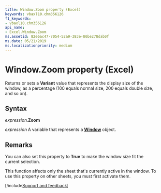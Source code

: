 ```yaml
---
title: Window.Zoom property (Excel)
keywords: vbaxl10.chm356126
f1_keywords:
- vbaxl10.chm356126
api_name:
- Excel.Window.Zoom
ms.assetid: 82e6ac47-7054-52a9-383e-80be278dab0f
ms.date: 05/21/2019
ms.localizationpriority: medium
---
```



# Window.Zoom property (Excel)

Returns or sets a **Variant** value that represents the display size of the window, as a percentage (100 equals normal size, 200 equals double size, and so on).


## Syntax

_expression_.**Zoom**

_expression_ A variable that represents a **[Window](Excel.Window.md)** object.


## Remarks

You can also set this property to **True** to make the window size fit the current selection.

This function affects only the sheet that's currently active in the window. To use this property on other sheets, you must first activate them.



[!include[Support and feedback](~/includes/feedback-boilerplate.md)]